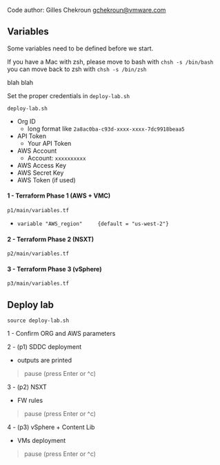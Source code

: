 Code author: Gilles Chekroun <gchekroun@vmware.com>

## Variables
Some variables need to be defined before we start. 

If you have a Mac with zsh, please move to bash with
`chsh -s /bin/bash`
you can move back to zsh with
`chsh -s /bin/zsh`

blah blah

Set the proper credentials in `deploy-lab.sh` 
```
deploy-lab.sh
```
 - Org ID
    -   long format like `2a8ac0ba-c93d-xxxx-xxxx-7dc9918beaa5`
 - API Token
    -   Your API Token
 - AWS Account
    -   Account: `xxxxxxxxxx`
 - AWS Access Key
 - AWS Secret Key
 - AWS Token (if used)
  
 #### 1 - Terraform Phase 1 (AWS + VMC)
```
p1/main/variables.tf
```
 - `variable "AWS_region"     {default = "us-west-2"}`
  
  
 #### 2 - Terraform Phase 2 (NSXT)
```
p2/main/variables.tf
```

 #### 3 - Terraform Phase 3 (vSphere)
```
p3/main/variables.tf
```


## Deploy lab
```text
source deploy-lab.sh
```
1 - Confirm ORG and AWS parameters
 
2 - (p1) SDDC deployment
 - outputs are printed
 > pause (press Enter or ^c)
 
3 - (p2) NSXT 
 - FW rules
 > pause (press Enter or ^c)
 
4 - (p3) vSphere + Content Lib
 - VMs deployment
 > pause (press Enter or ^c)

